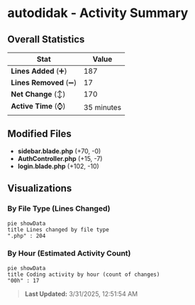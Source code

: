 # autodidak - Activity Summary 

## Overall Statistics

| Stat                   | Value                                                             |
| ---------------------- | ----------------------------------------------------------------- |
| **Lines Added** (➕)   | 187                                          |
| **Lines Removed** (➖) | 17                                        |
| **Net Change** (↕)    | 170                |
| **Active Time** (⌚)   | 35 minutes |


## Modified Files
- **sidebar.blade.php** (+70, -0)
- **AuthController.php** (+15, -7)
- **login.blade.php** (+102, -10)

## Visualizations

### By File Type (Lines Changed)

```mermaid
pie showData
title Lines changed by file type
".php" : 204
```

### By Hour (Estimated Activity Count)

```mermaid
pie showData
title Coding activity by hour (count of changes)
"00h" : 17
```


> **Last Updated:** 3/31/2025, 12:51:54 AM